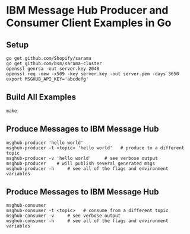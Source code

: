 # IBM Message Hub Producer and Consumer Client Examples in Go

## Setup

```
go get github.com/Shopify/sarama
go get github.com/bsm/sarama-cluster
openssl genrsa -out server.key 2048
openssl req -new -x509 -key server.key -out server.pem -days 3650
export MSGHUB_API_KEY='abcdefg'
```

## Build All Examples

```
make
```

## Produce Messages to IBM Message Hub

```
msghub-producer 'hello world'
msghub-producer -t <topic> 'hello world'   # produce to a different topic
msghub-producer -v 'hello world'     # see verbose output
msghub-producer    # will publish several generated msgs
msghub-producer -h     # see all of the flags and environment variables
```

## Produce Messages to IBM Message Hub

```
msghub-consumer
msghub-consumer -t <topic>   # consume from a different topic
msghub-consumer -v     # see verbose output
msghub-consumer -h     # see all of the flags and environment variables
```
